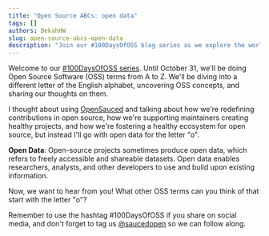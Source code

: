 ```yaml
---
title: "Open Source ABCs: open data"
tags: []
authors: BekahHW
slug: open-source-abcs-open-data
description: "Join our #100DaysOfOSS blog series as we explore the world of Open Source Software (OSS) from A to Z! Every week, we'll discuss two new letters of the English alphabet. Share your thoughts, ideas, and favorite OSS projects for each letter. Let's celebrate the power of open source together! "
---
```


Welcome to our [#100DaysOfOSS series](https://dev.to/opensauced/100daysofoss-growing-skills-and-real-world-experience-3o5k). Until October 31, we'll be doing  Open Source Software (OSS) terms from A to Z. We'll be diving into a different letter of the English alphabet, uncovering OSS concepts, and sharing our thoughts on them.

I thought about using [OpenSauced](https://opensauced.pizza/) and talking about how we're redefining contributions in open source, how we're supporting maintainers creating healthy projects, and how we're fostering a healthy ecosystem for open source, but instead I'll go with open data for the letter "o". 
<!-- truncate -->

**Open Data**: Open-source projects sometimes produce open data, which refers to freely accessible and shareable datasets. Open data enables researchers, analysts, and other developers to use and build upon existing information.

Now, we want to hear from you! What other OSS terms can you think of that start with the letter "o"? 

Remember to use the hashtag #100DaysOfOSS if you share on social media, and don't forget to tag us [@saucedopen](https://twitter.com/saucedopen) so we can follow along.